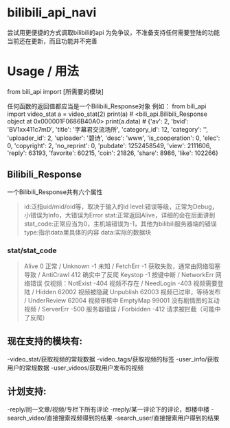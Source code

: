 # bilibili_api_navi
 尝试用更便捷的方式调取bilibili的api
 为免争议，不准备支持任何需要登陆的功能
 当前还在更新，而且功能并不完善

# Usage / 用法
 from bili_api import [所需要的模块]

 任何函数的返回值都应当是一个Bilibili_Response对象
 例如：
    from bili_api import video_stat
    a = video_stat(2)
    print(a)                # <bili_api.Bilibili_Response object at 0x000001F0686B40A0>
    print(a.data)
    # {'av': 2, 'bvid': 'BV1xx411c7mD', 'title': '字幕君交流场所', 'category_id': 12, 'category': '', 'uploader_id': 2, 'uploader': '碧诗', 'desc': 'www', 'is_cooperation': 0, 'elec': 0, 'copyright': 2, 'no_reprint': 0, 'pubdate': 1252458549, 'view': 2111606, 'reply': 63193, 'favorite': 60215, 'coin': 21826, 'share': 8986, 'like': 102266}

## Bilibili_Response
 一个Bilibili_Response共有六个属性
> id:泛指uid/mid/oid等，取决于输入的id
> level:错误等级，正常为Debug，小错误为Info，大错误为Error
> stat:正常返回Alive，详细的会在后面讲到
> stat_code:正常应当为0，主机端错误为-1，其他为bilibili服务器端的错误
> type:指示data里具体的内容
> data:实际的数据块

### stat/stat_code
> Alive 0 正常 / Unknown -1 未知 / FetchErr -1 获取失败，通常由网络阻塞导致 / AntiCrawl 412 确实中了反爬
> Keystop -1 按键中断 / NetworkErr 网络错误
> 仅视频：NotExist -404 视频不存在 / NeedLogin -403 视频需要登陆 / Hidden 62002 视频被隐藏
>         Unpublish 62003 视频已过审，等待发布 / UnderReview 62004 视频审核中
>         EmptyMap 99001 没有剧情图的互动视频 / ServerErr -500 服务器错误 / Forbidden -412 请求被拦截（可能中了反爬）

## 现在支持的模块有:
-video_stat/获取视频的常规数据
-video_tags/获取视频的标签
-user_info/获取用户的常规数据
-user_videos/获取用户发布的视频

## 计划支持:
-reply/同一文章/视频/专栏下所有评论
-rreply/某一评论下的评论，即楼中楼
-search_video/直接搜索视频得到的结果
-search_user/直接搜索用户得到的结果